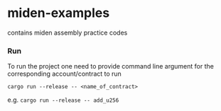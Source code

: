 # miden-examples
contains miden assembly practice codes


### Run
To run the project one need to provide command line argument for the corresponding account/contract to run

`cargo run --release -- <name_of_contract>`

e.g. `cargo run --release -- add_u256`